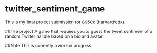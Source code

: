 # twitter_sentiment_game
This is my final project submission for <a href="https://www.edx.org/course/introduction-computer-science-harvardx-cs50x" target="_blank">CS50x</a> (Harvard/edx).

##The project
A game that requires you to guess the tweet sentiment of a random Twitter handle based on a bio and avatar.

##Note
This is currently a work in progress.